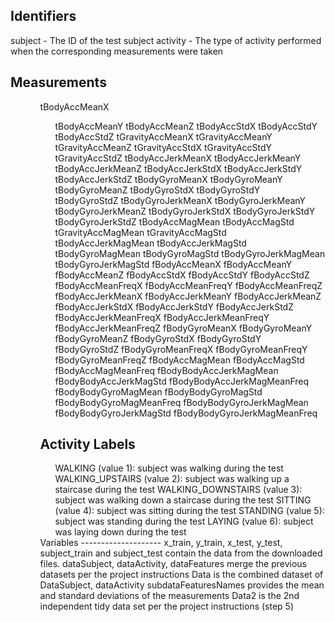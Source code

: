 Identifiers
--------------------
subject - The ID of the test subject
activity - The type of activity performed when the corresponding measurements were taken

Measurements
--------------------
<ul>
<ul>tBodyAccMeanX 
<ul>tBodyAccMeanY 
tBodyAccMeanZ 
tBodyAccStdX 
tBodyAccStdY 
tBodyAccStdZ 
tGravityAccMeanX 
tGravityAccMeanY 
tGravityAccMeanZ 
tGravityAccStdX 
tGravityAccStdY 
tGravityAccStdZ 
tBodyAccJerkMeanX 
tBodyAccJerkMeanY 
tBodyAccJerkMeanZ 
tBodyAccJerkStdX 
tBodyAccJerkStdY 
tBodyAccJerkStdZ 
tBodyGyroMeanX 
tBodyGyroMeanY 
tBodyGyroMeanZ 
tBodyGyroStdX 
tBodyGyroStdY 
tBodyGyroStdZ 
tBodyGyroJerkMeanX 
tBodyGyroJerkMeanY 
tBodyGyroJerkMeanZ 
tBodyGyroJerkStdX 
tBodyGyroJerkStdY 
tBodyGyroJerkStdZ 
tBodyAccMagMean 
tBodyAccMagStd 
tGravityAccMagMean 
tGravityAccMagStd 
tBodyAccJerkMagMean 
tBodyAccJerkMagStd 
tBodyGyroMagMean 
tBodyGyroMagStd 
tBodyGyroJerkMagMean 
tBodyGyroJerkMagStd 
fBodyAccMeanX 
fBodyAccMeanY 
fBodyAccMeanZ 
fBodyAccStdX 
fBodyAccStdY 
fBodyAccStdZ 
fBodyAccMeanFreqX 
fBodyAccMeanFreqY 
fBodyAccMeanFreqZ 
fBodyAccJerkMeanX 
fBodyAccJerkMeanY 
fBodyAccJerkMeanZ 
fBodyAccJerkStdX 
fBodyAccJerkStdY 
fBodyAccJerkStdZ 
fBodyAccJerkMeanFreqX 
fBodyAccJerkMeanFreqY 
fBodyAccJerkMeanFreqZ 
fBodyGyroMeanX 
fBodyGyroMeanY 
fBodyGyroMeanZ 
fBodyGyroStdX 
fBodyGyroStdY 
fBodyGyroStdZ
fBodyGyroMeanFreqX 
fBodyGyroMeanFreqY 
fBodyGyroMeanFreqZ 
fBodyAccMagMean 
fBodyAccMagStd 
fBodyAccMagMeanFreq 
fBodyBodyAccJerkMagMean 
fBodyBodyAccJerkMagStd 
fBodyBodyAccJerkMagMeanFreq 
fBodyBodyGyroMagMean 
fBodyBodyGyroMagStd 
fBodyBodyGyroMagMeanFreq 
fBodyBodyGyroJerkMagMean 
fBodyBodyGyroJerkMagStd 
fBodyBodyGyroJerkMagMeanFreq 
</ul>

Activity Labels
--------------------
<ul>
WALKING (value 1): subject was walking during the test 
WALKING_UPSTAIRS (value 2): subject was walking up a staircase during the test 
WALKING_DOWNSTAIRS (value 3): subject was walking down a staircase during the test 
SITTING (value 4): subject was sitting during the test 
STANDING (value 5): subject was standing during the test 
LAYING (value 6): subject was laying down during the test 
</ul>
Variables
--------------------
x_train, y_train, x_test, y_test, subject_train and subject_test contain the data from the downloaded files.
dataSubject, dataActivity, dataFeatures merge the previous datasets per the project instructions
Data is the combined dataset of DataSubject, dataActivity
subdataFeaturesNames provides the mean and standard deviations of the measurements
Data2 is the 2nd independent tidy data set per the project instructions (step 5)
